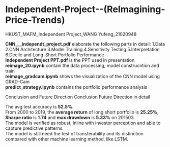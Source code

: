 # Independent-Project--(ReImagining-Price-Trends)
HKUST_MAFM_Independent Project_WANG Yufeng_21020948

**CNN___independt_project.pdf** elaborate the following parts in detail: 1.Data 2.CNN Architecture 3.Model Training 4.Sensitivity Testing 5.Interpretation 6.Decile and Long-Short Portfolio Performance  
**Independent Project PPT.pdf** is the PPT used in presentation  
**reimage_20.ipynb** contain the data processing, model construcntion and train  
**reimage_gradcam.ipynb** shows the visualization of the CNN model using GRAD-Cam  
**predict_strategy.ipynb** contains the portfolio performance analysis  

Conclusion and Future Direction
Conclusion
Future Direction
 in detail 

The avg test accuracy is **52.5%.**  
From 2000 to 2019, the **average return** of long short portfolio is **25.25%**, **Sharpe ratio** is **1.74** and **max drawdown** is **5.33%** on 201503.  
The model is verified as robust, inline with investor perception and able to capture predictive patterns.  
The model is still need the test of transferability and its distinction compared with other machine learning method, like LSTM.
